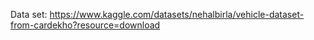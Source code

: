 Data set: https://www.kaggle.com/datasets/nehalbirla/vehicle-dataset-from-cardekho?resource=download
